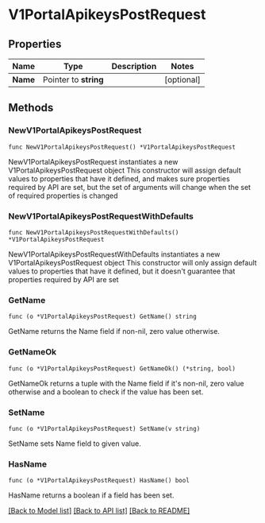 # V1PortalApikeysPostRequest

## Properties

Name | Type | Description | Notes
------------ | ------------- | ------------- | -------------
**Name** | Pointer to **string** |  | [optional] 

## Methods

### NewV1PortalApikeysPostRequest

`func NewV1PortalApikeysPostRequest() *V1PortalApikeysPostRequest`

NewV1PortalApikeysPostRequest instantiates a new V1PortalApikeysPostRequest object
This constructor will assign default values to properties that have it defined,
and makes sure properties required by API are set, but the set of arguments
will change when the set of required properties is changed

### NewV1PortalApikeysPostRequestWithDefaults

`func NewV1PortalApikeysPostRequestWithDefaults() *V1PortalApikeysPostRequest`

NewV1PortalApikeysPostRequestWithDefaults instantiates a new V1PortalApikeysPostRequest object
This constructor will only assign default values to properties that have it defined,
but it doesn't guarantee that properties required by API are set

### GetName

`func (o *V1PortalApikeysPostRequest) GetName() string`

GetName returns the Name field if non-nil, zero value otherwise.

### GetNameOk

`func (o *V1PortalApikeysPostRequest) GetNameOk() (*string, bool)`

GetNameOk returns a tuple with the Name field if it's non-nil, zero value otherwise
and a boolean to check if the value has been set.

### SetName

`func (o *V1PortalApikeysPostRequest) SetName(v string)`

SetName sets Name field to given value.

### HasName

`func (o *V1PortalApikeysPostRequest) HasName() bool`

HasName returns a boolean if a field has been set.


[[Back to Model list]](../README.md#documentation-for-models) [[Back to API list]](../README.md#documentation-for-api-endpoints) [[Back to README]](../README.md)



